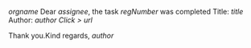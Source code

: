 $orgname$ 
Dear $assignee$, 
the task *$regNumber$* was completed
Title: $title$
Author: $author$
_Click >_ $url$

Thank you.Kind regards,
*$author$*